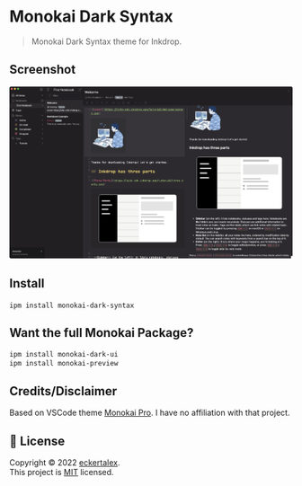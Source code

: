 # Monokai Dark Syntax

> Monokai Dark Syntax theme for Inkdrop.

## Screenshot

![Inkdrop Monokai](inkdrop-monokai.png)

## Install

```
ipm install monokai-dark-syntax
```

## Want the full Monokai Package?

```
ipm install monokai-dark-ui
ipm install monokai-preview
```

## Credits/Disclaimer

Based on VSCode theme [Monokai Pro](https://monokai.pro/). I have no affiliation with that project.

## 📝 License

Copyright &copy; 2022 [eckertalex](https://github.com/eckertalex).<br /> This project is
[MIT](https://github.com/eckertalex/inkdrop-monokai-dark-syntax-theme/blob/master/LICENSE) licensed.
